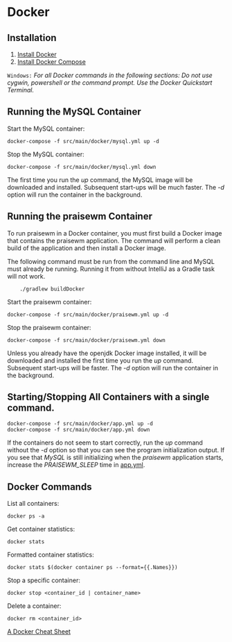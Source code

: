# Docker

## Installation

1. [Install Docker][]
1. [Install Docker Compose][]

`Windows:` *For all Docker commands in the following sections: Do not use cygwin, powershell or the command prompt. Use the Docker Quickstart Terminal.*

## Running the MySQL Container

Start the MySQL container:

    docker-compose -f src/main/docker/mysql.yml up -d

Stop the MySQL container:

    docker-compose -f src/main/docker/mysql.yml down

The first time you run the *up* command, the MySQL image will be downloaded and installed. Subsequent start-ups will be much faster. The *-d* option will run the container in the background.

## Running the praisewm Container

To run praisewm in a Docker container, you must first build a Docker image that contains the praisewm application. The command will perform a clean build of the application and then install a Docker image.

The following command must be run from the command line and MySQL must already be running. Running it from without IntelliJ as a Gradle task will not work.

        ./gradlew buildDocker

Start the praisewm container:

    docker-compose -f src/main/docker/praisewm.yml up -d

Stop the praisewm container:

    docker-compose -f src/main/docker/praisewm.yml down

Unless you already have the openjdk Docker image installed, it will be downloaded and installed the first time you run the *up* command. Subsequent start-ups will be faster. The *-d* option will run the container in the background.

## Starting/Stopping All Containers with a single command.

    docker-compose -f src/main/docker/app.yml up -d
    docker-compose -f src/main/docker/app.yml down

If the containers do not seem to start correctly, run the *up* command without the *-d* option so that you can see the program initialization output. If you see that *MySQL* is still initializing when the *praisewm* application starts, increase the *PRAISEWM_SLEEP* time in [app.yml].

## Docker Commands
List all containers:

    docker ps -a

Get container statistics:

    docker stats

Formatted container statistics:

    docker stats $(docker container ps --format={{.Names}})

Stop a specific container:

    docker stop <container_id | container_name>

Delete a container:

    docker rm <container_id>

[A Docker Cheat Sheet][]

[Install Docker]: https://docs.docker.com/engine/installation/
[Install Docker Compose]: https://docs.docker.com/compose/install/
[app.yml]: ../src/main/docker/app.yml
[A Docker Cheat Sheet]: https://www.digitalocean.com/community/tutorials/how-to-remove-docker-images-containers-and-volumes